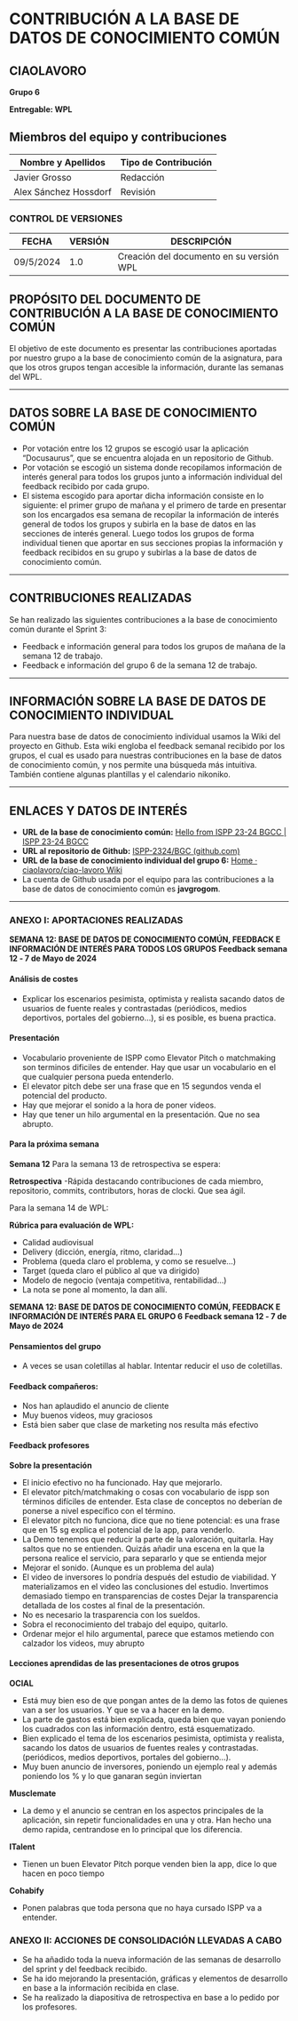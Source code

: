 # CONTRIBUCIÓN A LA BASE DE DATOS DE CONOCIMIENTO COMÚN


## CIAOLAVORO
**Grupo 6**


**Entregable: WPL**


## Miembros del equipo y contribuciones
| Nombre y Apellidos | Tipo de Contribución |
|---------------------|-----------------------|
| Javier Grosso         | Redacción             |
| Alex Sánchez Hossdorf         | Revisión             |


### CONTROL DE VERSIONES
| FECHA      | VERSIÓN | DESCRIPCIÓN                                      |
|------------|---------|--------------------------------------------------|
| 09/5/2024 | 1.0     | Creación del documento en su versión WPL    |


## PROPÓSITO DEL DOCUMENTO DE CONTRIBUCIÓN A LA BASE DE CONOCIMIENTO COMÚN
El objetivo de este documento es presentar las contribuciones aportadas por nuestro grupo a la base de conocimiento común de la asignatura, para que los otros grupos tengan accesible la información, durante las semanas del WPL.


---


## DATOS SOBRE LA BASE DE CONOCIMIENTO COMÚN
- Por votación entre los 12 grupos se escogió usar la aplicación “Docusaurus”, que se encuentra alojada en un repositorio de Github.
- Por votación se escogió un sistema donde recopilamos información de interés general para todos los grupos junto a información individual del feedback recibido por cada grupo.
- El sistema escogido para aportar dicha información consiste en lo siguiente: el primer grupo de mañana y el primero de tarde en presentar son los encargados esa semana de recopilar la información de interés general de todos los grupos y subirla en la base de datos en las secciones de interés general. Luego todos los grupos de forma individual tienen que aportar en sus secciones propias la información y feedback recibidos en su grupo y subirlas a la base de datos de conocimiento común.


---


## CONTRIBUCIONES REALIZADAS
Se han realizado las siguientes contribuciones a la base de conocimiento común durante el Sprint 3:
- Feedback e información general para todos los grupos de mañana de la semana 12 de trabajo.
- Feedback e información del grupo 6 de la semana 12 de trabajo.


---


## INFORMACIÓN SOBRE LA BASE DE DATOS DE CONOCIMIENTO INDIVIDUAL
Para nuestra base de datos de conocimiento individual usamos la Wiki del proyecto en Github. Esta wiki engloba el feedback semanal recibido por los grupos, el cual es usado para nuestras contribuciones en la base de datos de conocimiento común, y nos permite una búsqueda más intuitiva. También contiene algunas plantillas y el calendario nikoniko.


---


## ENLACES Y DATOS DE INTERÉS
- **URL de la base de conocimiento común:** [Hello from ISPP 23-24 BGCC | ISPP 23-24 BGCC](https://bgcc.vercel.app/)
- **URL al repositorio de Github:** [ISPP-2324/BGC (github.com)](https://github.com/ISPP-2324/BGC)
- **URL de la base de conocimiento individual del grupo 6:** [Home · ciaolavoro/ciao-lavoro Wiki](https://github.com/ciaolavoro/ciao-lavoro/wiki)
- La cuenta de Github usada por el equipo para las contribuciones a la base de datos de conocimiento común es **javgrogom**.


---


### ANEXO I: APORTACIONES REALIZADAS


**SEMANA 12: BASE DE DATOS DE CONOCIMIENTO COMÚN, FEEDBACK E INFORMACIÓN DE INTERÉS PARA TODOS LOS GRUPOS**
**Feedback semana 12 ‐ 7 de Mayo de 2024**

#### Análisis de costes
+ Explicar los escenarios pesimista, optimista y realista sacando datos de usuarios de fuente reales y contrastadas (periódicos, medios deportivos, portales del gobierno…), si es posible, es buena practica.

#### Presentación
+ Vocabulario proveniente de ISPP como Elevator Pitch o matchmaking son terminos dificiles de entender. Hay que usar un vocabulario en el que cualquier persona pueda entenderlo.
+ El elevator pitch debe ser una frase que en 15 segundos venda el potencial del producto.
+ Hay que mejorar el sonido a la hora de poner videos.
+ Hay que tener un hilo argumental en la presentación. Que no sea abrupto.

#### Para la próxima semana
**Semana 12**
Para la semana 13 de retrospectiva se espera:

**Retrospectiva**
-Rápida destacando contribuciones de cada miembro, repositorio, commits, contributors, horas de clocki. Que sea ágil.

Para la semana 14 de WPL:

**Rúbrica para evaluación de WPL:**
- Calidad audiovisual
- Delivery (dicción, energía, ritmo, claridad…)
- Problema (queda claro el problema, y como se resuelve…)
- Target (queda claro el público al que va dirigido)
- Modelo de negocio (ventaja competitiva, rentabilidad…)
- La nota se pone al momento, la dan allí.

**SEMANA 12: BASE DE DATOS DE CONOCIMIENTO COMÚN, FEEDBACK E INFORMACIÓN DE INTERÉS PARA EL GRUPO 6**
**Feedback semana 12 ‐ 7 de Mayo de 2024**
#### Pensamientos del grupo
- A veces se usan coletillas al hablar. Intentar reducir el uso de coletillas.

#### Feedback compañeros:
- Nos han aplaudido el anuncio de cliente
- Muy buenos videos, muy graciosos
- Está bien saber que clase de marketing nos resulta más efectivo

#### Feedback profesores
**Sobre la presentación**
- El inicio efectivo no ha funcionado. Hay que mejorarlo.
- El elevator pitch/matchmaking o cosas con vocabulario de ispp son términos difíciles de entender. Esta clase de conceptos no deberían de ponerse a nivel específico con el término.
- El elevator pitch no funciona, dice que no tiene potencial: es una frase que en 15 sg explica el potencial de la app, para venderlo. 
- La Demo tenemos que reducir la parte de la valoración, quitarla. Hay saltos que no se entienden. Quizás añadir una escena en la que la persona realice el servicio, para separarlo y que se entienda mejor
- Mejorar el sonido. (Aunque es un problema del aula)
- El video de inversores lo pondría después del estudio de viabilidad. Y materializamos en el video las conclusiones del estudio.
Invertimos demasiado tiempo en transparencias de costes Dejar la transparencia detallada de los costes al final de la presentación. 
- No es necesario la trasparencia con los sueldos.
- Sobra el reconocimiento del trabajo del equipo, quitarlo. 
- Ordenar mejor el hilo argumental, parece que estamos metiendo con calzador los videos, muy abrupto


#### Lecciones aprendidas de las presentaciones de otros grupos
**OCIAL**
- Está muy bien eso de que pongan antes de la demo las fotos de quienes van a ser los usuarios. Y que se va a hacer en la demo.
- La parte de gastos está bien explicada, queda bien que vayan poniendo los cuadrados con las información dentro, está esquematizado.  
- Bien explicado el tema de los escenarios pesimista, optimista y realista, sacando los datos de usuarios de fuentes reales y contrastadas. (periódicos, medios deportivos, portales del gobierno…).
- Muy buen anuncio de inversores, poniendo un ejemplo real y además poniendo los % y lo que ganaran según inviertan 

**Musclemate**
- La demo y el anuncio se centran en los aspectos principales de la aplicación, sin repetir funcionalidades en una y otra. Han hecho una demo rapida, centrandose en lo principal que los diferencia.

**ITalent**
- Tienen un buen Elevator Pitch porque venden bien la app, dice lo que hacen en poco tiempo

**Cohabify**
- Ponen palabras que toda persona que no haya cursado ISPP va a entender. 


### ANEXO II: ACCIONES DE CONSOLIDACIÓN LLEVADAS A CABO

+ Se ha añadido toda la nueva información de las semanas de desarrollo del sprint y del feedback recibido.
+ Se ha ido mejorando la presentación, gráficas y elementos de desarrollo en base a la información recibida en clase.
+ Se ha realizado la diapositiva de retrospectiva en base a lo pedido por los profesores.
